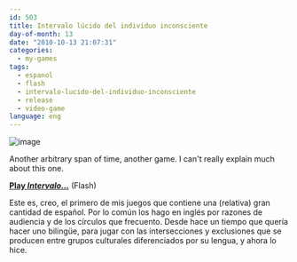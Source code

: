 ```yaml
---
id: 503
title: Intervalo lúcido del individuo inconsciente
day-of-month: 13
date: "2010-10-13 21:07:31"
categories:
  - my-games
tags:
  - espanol
  - flash
  - intervalo-lucido-del-individuo-inconsciente
  - release
  - video-game
language: eng
---
```


![image](/files/2010/10-intervalo-lucido-del-individuo-inconsciente/therapyscreenwide.png "Intervalo... screenshot")

Another arbitrary span of time, another game. I can't really explain much about this one.

[**Play _Intervalo..._**](//www.agj.cl/files/games/intervalo/) (Flash)

<language-break />

Este es, creo, el primero de mis juegos que contiene una (relativa) gran cantidad de español. Por lo común los hago en inglés por razones de audiencia y de los círculos que frecuento. Desde hace un tiempo que quería hacer uno bilingüe, para jugar con las intersecciones y exclusiones que se producen entre grupos culturales diferenciados por su lengua, y ahora lo hice.
